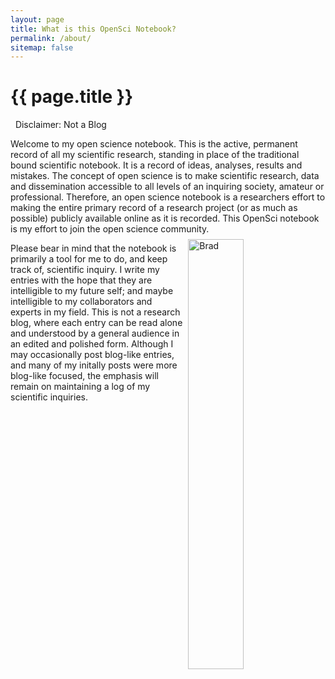 ```yaml
---
layout: page
title: What is this OpenSci Notebook?
permalink: /about/
sitemap: false
---
```


<h1 class="post-title">{{ page.title }}</h1>

<i class="fa fa-exclamation-triangle" aria-hidden="true"></i> &nbsp; Disclaimer: Not a Blog

Welcome to my open science notebook. This is the active, permanent record of all my scientific research, standing in place of the traditional bound scientific notebook. It is a record of ideas, analyses, results and mistakes. The concept of open science is to make scientific research, data and dissemination accessible to all levels of an inquiring society, amateur or professional. Therefore, an open science notebook is a researchers effort to making the entire primary record of a research project (or as much as possible) publicly available online as it is recorded. This OpenSci notebook is my effort to join the open science community. <img src="http://britishlibrary.typepad.co.uk/.a/6a00d8341c464853ef01bb08acc6b1970d-580wi" alt="Brad" align="right" style="width: 42%; height: 42%; margin:8px">

Please bear in mind that the notebook is primarily a tool for me to do, and keep track of, scientific inquiry. I write my entries with the hope that they are intelligible to my future self; and maybe intelligible to my collaborators and experts in my field. This is not a research blog, where each entry can be read alone and understood by a general audience in an edited and polished form. Although I may occasionally post blog-like entries, and many of my initally posts were more blog-like focused, the emphasis will remain on maintaining a log of my scientific inquiries.
